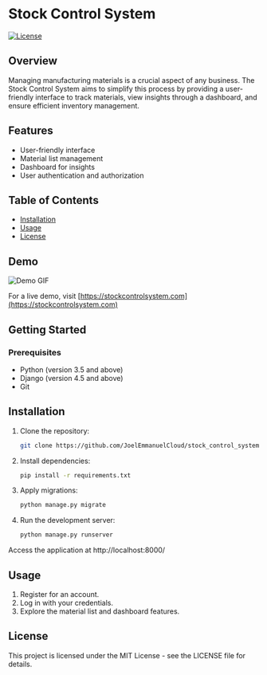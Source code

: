 # Stock Control System

[![License](https://img.shields.io/badge/license-MIT-blue.svg)](LICENSE)

## Overview
Managing manufacturing materials is a crucial aspect of any business. The Stock Control System aims to simplify this process by providing a user-friendly interface to track materials, view insights through a dashboard, and ensure efficient inventory management.
## Features

- User-friendly interface
- Material list management
- Dashboard for insights
- User authentication and authorization

## Table of Contents

- [Installation](#installation)
- [Usage](#usage)
- [License](#license)

## Demo

![Demo GIF](demo.gif)

For a live demo, visit [https://stockcontrolsystem.com](https://stockcontrolsystem.com)

## Getting Started

### Prerequisites

- Python (version 3.5 and above)
- Django (version 4.5 and above)
- Git

## Installation

1. Clone the repository:

   ```bash
   git clone https://github.com/JoelEmmanuelCloud/stock_control_system.git

2. Install dependencies:
   ```bash
   pip install -r requirements.txt

3. Apply migrations:
   ```bash
   python manage.py migrate

4. Run the development server:
   ```bash
   python manage.py runserver

Access the application at http://localhost:8000/

## Usage
1. Register for an account.
2. Log in with your credentials.
3. Explore the material list and dashboard features.

## License
This project is licensed under the MIT License - see the LICENSE file for details.
